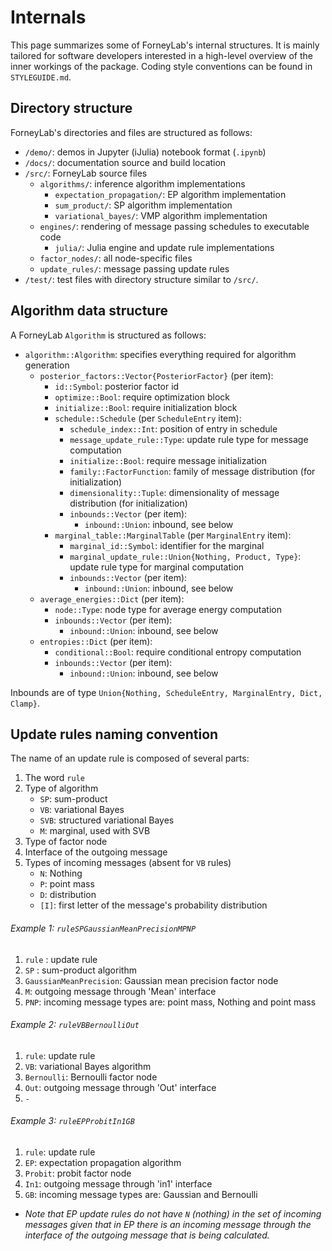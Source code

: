 # Internals

This page summarizes some of ForneyLab's internal structures. It is mainly tailored for software developers interested in a high-level overview of the inner workings of the package. Coding style conventions can be found in `STYLEGUIDE.md`.

## Directory structure

ForneyLab's directories and files are structured as follows:

- `/demo/`: demos in Jupyter (iJulia) notebook format (`.ipynb`)
- `/docs/`: documentation source and build location
- `/src/`: ForneyLab source files
    - `algorithms/`: inference algorithm implementations
        - `expectation_propagation/`: EP algorithm implementation
        - `sum_product/`: SP algorithm implementation
        - `variational_bayes/`: VMP algorithm implementation
    - `engines/`: rendering of message passing schedules to executable code
        - `julia/`: Julia engine and update rule implementations
    - `factor_nodes/`: all node-specific files
    - `update_rules/`: message passing update rules
- `/test/`: test files with directory structure similar to `/src/`.


## Algorithm data structure

A ForneyLab `Algorithm` is structured as follows:

- `algorithm::Algorithm`: specifies everything required for algorithm generation
    - `posterior_factors::Vector{PosteriorFactor}` (per item):
        - `id::Symbol`: posterior factor id
        - `optimize::Bool`: require optimization block
        - `initialize::Bool`: require initialization block
        - `schedule::Schedule` (per `ScheduleEntry` item):
            - `schedule_index::Int`: position of entry in schedule
            - `message_update_rule::Type`: update rule type for message computation
            - `initialize::Bool`: require message initialization
            - `family::FactorFunction`: family of message distribution (for initialization)
            - `dimensionality::Tuple`: dimensionality of message distribution (for initialization)
            - `inbounds::Vector` (per item):
                - `inbound::Union`: inbound, see below
        - `marginal_table::MarginalTable` (per `MarginalEntry` item):
            - `marginal_id::Symbol`: identifier for the marginal
            - `marginal_update_rule::Union{Nothing, Product, Type}`: update rule type for marginal computation
            - `inbounds::Vector` (per item):
                - `inbound::Union`: inbound, see below
    - `average_energies::Dict` (per item):
        - `node::Type`: node type for average energy computation
        - `inbounds::Vector` (per item):
            - `inbound::Union`: inbound, see below
    - `entropies::Dict` (per item):
        - `conditional::Bool`: require conditional entropy computation
        - `inbounds::Vector` (per item):
            - `inbound::Union`: inbound, see below

Inbounds are of type `Union{Nothing, ScheduleEntry, MarginalEntry, Dict, Clamp}`.


## Update rules naming convention

The name of an update rule is composed of several parts:
1. The word `rule`
2. Type of algorithm
    - `SP`: sum-product
    - `VB`: variational Bayes
    - `SVB`: structured variational Bayes
    - `M`: marginal, used with SVB
3. Type of factor node
4. Interface of the outgoing message
5. Types of incoming messages (absent for `VB` rules)
    - `N`: Nothing
    - `P`: point mass
    - `D`: distribution
    - `[I]`: first letter of the message's probability distribution


###### Example 1: `ruleSPGaussianMeanPrecisionMPNP`
1. `rule` : update rule
2. `SP` : sum-product algorithm
3. `GaussianMeanPrecision`: Gaussian mean precision factor node
4. `M`: outgoing message through 'Mean' interface
5. `PNP`: incoming message types are: point mass, Nothing and point mass



###### Example 2: `ruleVBBernoulliOut`
1. `rule`: update rule
2. `VB`: variational Bayes algorithm
3. `Bernoulli`: Bernoulli factor node
4. `Out`: outgoing message through 'Out' interface
5. `-`


###### Example 3: `ruleEPProbitIn1GB`
1. `rule`: update rule
2. `EP`: expectation propagation algorithm
3. `Probit`: probit factor node
4. `In1`: outgoing message through 'in1' interface
5. `GB`: incoming message types are: Gaussian and Bernoulli
* *Note that EP update rules do not have `N` (nothing) in the set of incoming messages given that in EP there is an incoming message through the interface of the outgoing message that is being calculated.*
